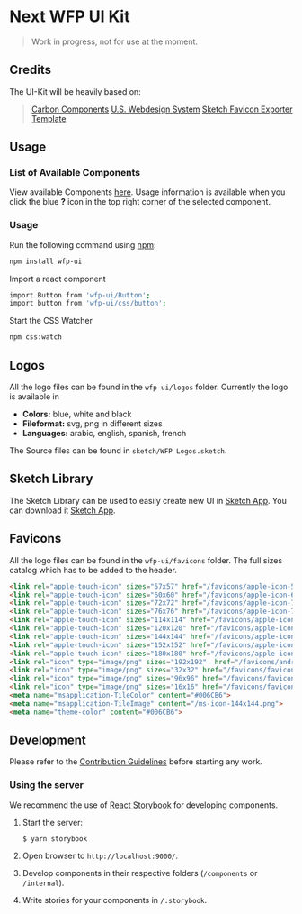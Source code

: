 

# Next WFP UI Kit
> Work in progress, not for use at the moment.
> 
## Credits

The UI-Kit will be heavily based on:
>[Carbon Components](https://github.com/carbon-design-system/carbon-components)
>[U.S. Webdesign System](https://designsystem.digital.gov/page-templates/#landing-page)
>[Sketch Favicon Exporter Template](https://github.com/frederik-jacques/sketch-favicon-exporter-template)

## Usage

### List of Available Components

View available Components [here](http://ui.wfp.org). Usage information is available when you click the blue **?** icon in the top right corner of the selected component.

### Usage

Run the following command using [npm](https://www.npmjs.com/):
```bash
npm install wfp-ui
```
Import a react component
```bash
import Button from 'wfp-ui/Button';
import button from 'wfp-ui/css/button';
```
Start the CSS Watcher
```bash
npm css:watch
```
## Logos
All the logo files can be found in the `wfp-ui/logos` folder.
Currently the logo is available in
 - **Colors:** blue, white and black
 - **Fileformat:** svg, png in different sizes
 - **Languages:** arabic, english, spanish, french

The Source files can be found in `sketch/WFP Logos.sketch`.

## Sketch Library
The Sketch Library can be used to easily create new UI in [Sketch App](https://www.sketchapp.com/).
You can download it [Sketch App](https://www.sketchapp.com/).
 
## Favicons
All the logo files can be found in the `wfp-ui/favicons` folder.
The full sizes catalog which has to be added to the header.
```html
<link rel="apple-touch-icon" sizes="57x57" href="/favicons/apple-icon-57x57.png">
<link rel="apple-touch-icon" sizes="60x60" href="/favicons/apple-icon-60x60.png">
<link rel="apple-touch-icon" sizes="72x72" href="/favicons/apple-icon-72x72.png">
<link rel="apple-touch-icon" sizes="76x76" href="/favicons/apple-icon-76x76.png">
<link rel="apple-touch-icon" sizes="114x114" href="/favicons/apple-icon-114x114.png">
<link rel="apple-touch-icon" sizes="120x120" href="/favicons/apple-icon-120x120.png">
<link rel="apple-touch-icon" sizes="144x144" href="/favicons/apple-icon-144x144.png">
<link rel="apple-touch-icon" sizes="152x152" href="/favicons/apple-icon-152x152.png">
<link rel="apple-touch-icon" sizes="180x180" href="/favicons/apple-icon-180x180.png">
<link rel="icon" type="image/png" sizes="192x192"  href="/favicons/android-icon-192x192.png">
<link rel="icon" type="image/png" sizes="32x32" href="/favicons/favicon-32x32.png">
<link rel="icon" type="image/png" sizes="96x96" href="/favicons/favicon-96x96.png">
<link rel="icon" type="image/png" sizes="16x16" href="/favicons/favicon-16x16.png">
<meta name="msapplication-TileColor" content="#006CB6">
<meta name="msapplication-TileImage" content="/ms-icon-144x144.png">
<meta name="theme-color" content="#006CB6">
```

## Development

Please refer to the [Contribution Guidelines](./.github/CONTRIBUTING.md) before starting any work.

### Using the server

We recommend the use of [React Storybook](https://github.com/storybooks/react-storybook) for developing components.

1. Start the server:

   ```
   $ yarn storybook
   ```

2. Open browser to `http://localhost:9000/`.

3. Develop components in their respective folders (`/components` or `/internal`).

4. Write stories for your components in `/.storybook`.